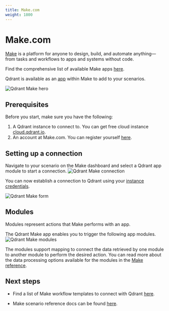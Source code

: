 ```yaml
---
title: Make.com
weight: 1800
---
```


# Make.com

[Make](https://www.make.com/) is a platform for anyone to design, build, and automate anything—from tasks and workflows to apps and systems without code.

Find the comprehensive list of available Make apps [here](https://www.make.com/en/integrations).

Qdrant is available as an [app](https://www.make.com/en/integrations/qdrant) within Make to add to your scenarios.

![Qdrant Make hero](/documentation/frameworks/make/hero-page.png)

## Prerequisites

Before you start, make sure you have the following:

1. A Qdrant instance to connect to. You can get free cloud instance [cloud.qdrant.io](https://cloud.qdrant.io/). 
2. An account at Make.com. You can register yourself [here](https://www.make.com/en/register).

## Setting up a connection

Navigate to your scenario on the Make dashboard and select a Qdrant app module to start a connection.
![Qdrant Make connection](/documentation/frameworks/make/connection.png)

You can now establish a connection to Qdrant using your [instance credentials](/documentation/cloud/authentication/).

![Qdrant Make form](/documentation/frameworks/make/connection-form.png)

## Modules
 
 Modules represent actions that Make performs with an app. 

The Qdrant Make app enables you to trigger the following app modules.
![Qdrant Make modules](/documentation/frameworks/make/modules.png)

The modules support mapping to connect the data retrieved by one module to another module to perform the desired action. You can read more about the data processing options available for the modules in the [Make reference](https://www.make.com/en/help/modules).

## Next steps

- Find a list of Make workflow templates to connect with Qdrant [here](https://www.make.com/en/templates).

- Make scenario reference docs can be found [here](https://www.make.com/en/help/scenarios).